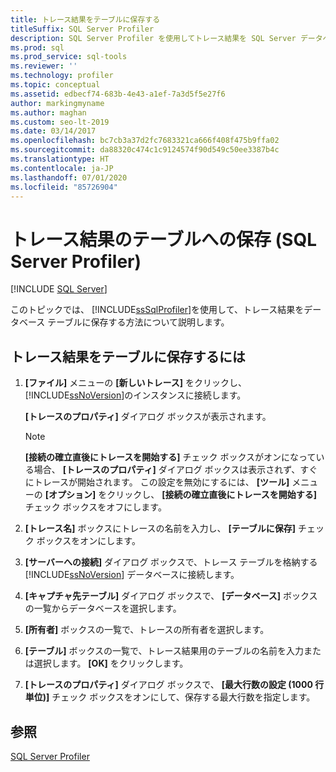 ```yaml
---
title: トレース結果をテーブルに保存する
titleSuffix: SQL Server Profiler
description: SQL Server Profiler を使用してトレース結果を SQL Server データベースのテーブルに保存する方法について説明します。 保存する最大行数を指定する方法を確認します。
ms.prod: sql
ms.prod_service: sql-tools
ms.reviewer: ''
ms.technology: profiler
ms.topic: conceptual
ms.assetid: edbecf74-683b-4e43-a1ef-7a3d5f5e27f6
author: markingmyname
ms.author: maghan
ms.custom: seo-lt-2019
ms.date: 03/14/2017
ms.openlocfilehash: bc7cb3a37d2fc7683321ca666f408f475b9ffa02
ms.sourcegitcommit: da88320c474c1c9124574f90d549c50ee3387b4c
ms.translationtype: HT
ms.contentlocale: ja-JP
ms.lasthandoff: 07/01/2020
ms.locfileid: "85726904"
---
```

# <a name="save-trace-results-to-a-table-sql-server-profiler"></a>トレース結果のテーブルへの保存 (SQL Server Profiler)

 [!INCLUDE [SQL Server](../../includes/applies-to-version/sqlserver.md)]

このトピックでは、 [!INCLUDE[ssSqlProfiler](../../includes/sssqlprofiler-md.md)]を使用して、トレース結果をデータベース テーブルに保存する方法について説明します。  
  
## <a name="to-save-trace-results-to-a-table"></a>トレース結果をテーブルに保存するには
  
1.  **[ファイル]** メニューの **[新しいトレース]** をクリックし、 [!INCLUDE[ssNoVersion](../../includes/ssnoversion-md.md)]のインスタンスに接続します。  
  
     **[トレースのプロパティ]** ダイアログ ボックスが表示されます。  
  
    > [!NOTE]  
    >  **[接続の確立直後にトレースを開始する]** チェック ボックスがオンになっている場合、 **[トレースのプロパティ]** ダイアログ ボックスは表示されず、すぐにトレースが開始されます。 この設定を無効にするには、 **[ツール]** メニューの **[オプション]** をクリックし、 **[接続の確立直後にトレースを開始する]** チェック ボックスをオフにします。  
  
2.  **[トレース名]** ボックスにトレースの名前を入力し、 **[テーブルに保存]** チェック ボックスをオンにします。  
  
3.  **[サーバーへの接続]** ダイアログ ボックスで、トレース テーブルを格納する [!INCLUDE[ssNoVersion](../../includes/ssnoversion-md.md)] データベースに接続します。  
  
4.  **[キャプチャ先テーブル]** ダイアログ ボックスで、 **[データベース]** ボックスの一覧からデータベースを選択します。  
  
5.  **[所有者]** ボックスの一覧で、トレースの所有者を選択します。  
  
6.  **[テーブル]** ボックスの一覧で、トレース結果用のテーブルの名前を入力または選択します。 **[OK]** をクリックします。  
  
7.  **[トレースのプロパティ]** ダイアログ ボックスで、 **[最大行数の設定 (1000 行単位)]** チェック ボックスをオンにして、保存する最大行数を指定します。  
  
## <a name="see-also"></a>参照  
 [SQL Server Profiler](../../tools/sql-server-profiler/sql-server-profiler.md)  
  
  
